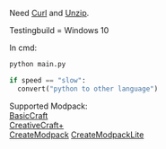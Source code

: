 Need [Curl](https://curl.se/download.html) and [Unzip](http://stahlworks.com/dev/?tool=zipunzip).

Testingbuild = Windows 10

In cmd:

```cmd
python main.py
```

```python
if speed == "slow":
  convert("python to other language")
```

Supported Modpack:   
[BasicCraft](https://github.com/MisileLab/BasicCraft)   
[CreativeCraft+](https://github.com/MisileLab/CreativeCraft-)   
[CreateModpack](https://github.com/MisileLab/CreateModpack)
[CreateModpackLite](https://github.com/MisileLab/CreateModpackLite)
